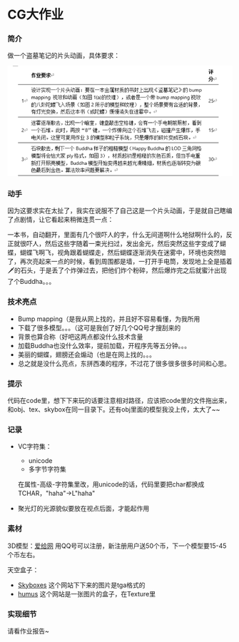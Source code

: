 # CG大作业

### 简介

做一个盗墓笔记的片头动画，具体要求：

![1577797775994](./figure/1.png)

### 动手

因为这要求实在太扯了，我实在说服不了自己这是一个片头动画，于是就自己瞎编了点剧情，让它看起来稍微连贯一点：

一本书，自动翻开，里面有几个很吓人的字，什么无间道啊什么地狱啊什么的，反正就很吓人，然后这些字随着一束光扫过，发出金光，然后突然这些字变成了蝴蝶，蝴蝶飞啊飞，视角跟着蝴蝶走，然后蝴蝶逐渐消失在迷雾中，环境也突然暗了，再次亮起来一点的时候，看到周围都是墙，一打开手电筒，发现地上全是插着🗡的石头，于是丢了个炸弹过去，把他们炸个粉碎，然后爆炸完之后就蜜汁出现了个Buddha。。。



### 技术亮点

- Bump mapping（是我从网上找的，并且好不容易看懂，为我所用
- 下载了很多模型。。。（这可是我创了好几个QQ号才搜刮来的
- 背景也算合称（好吧这两点都没什么技术含量
- 加载Buddha也没什么效率，提前加载，开程序先等五分钟。。。
- 美丽的蝴蝶，翅膀还会煽动（也是在网上找的。。。
- 总之就是没什么亮点，东拼西凑的程序，不过花了很多很多很多时间和心思。



### 提示

代码在code里，想下下来玩的话要注意相对路径，应该把code里的文件拖出来，和obj、tex、skybox在同一目录下。还有obj里面的模型我没上传，太大了~~



### 记录

- VC字符集：

  - unicode
  - 多字节字符集

  在属性-高级-字符集里改，用unicode的话，代码里要把char都换成TCHAR，"haha"->L"haha"

- 聚光灯的光源貌似要放在视点后面，才能起作用



### 素材

3D模型：[爱给网](http://www.aigei.com/) 用QQ号可以注册，新注册用户送50个币，下一个模型要15-45个币左右。

天空盒子：

- [Skyboxes](http://www.custommapmakers.org/skyboxes.php) 这个网站下下来的图片是tga格式的
- [humus](http://www.humus.name) 这个网站是一张图片的盒子，在Texture里



### 实现细节

请看作业报告~